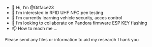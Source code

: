 - 👋 Hi, I’m @Gitface23
- 👀 I’m interested in RFID UHF NFC pen testing 
- 🌱 I’m currently learning vehicle security, acces control 
- 💞️ I’m looking to collaborate on Pandora firmware  ESP KEY flashing 
- 📫 How to reach me ... 

<!---
Gitface23/Gitface23 is a ✨ special ✨ repository because its `README.md` (this file) appears on your GitHub profile.
You can click the Preview link to take a look at your changes.
--->

Please send any files or information  to aid my research 
Thank you 
